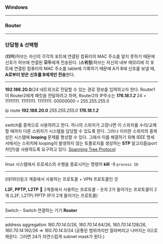 ### Windows


---


### Router

---


### 단답형 & 선택형

(**더미**)허브는 자신의 각각의 포트에 연결된 컴퓨터의 MAC 주소를 알지 못하기 때문에 신호가 허브에 연결된 **모두**에게 전송된다.
(**스위칭**)허브는 자신의 내부 메모리에 각 포트에 연결된 컴퓨터의 MAC 주소를 table에 기록하기 때문에 A가 B에 신호를 보낼 때, **A로부터 받은 신호를 B에게만 전송**한다.

---

**192.188.20.0**/*24* 네트워크로 전달할 수 있는 경로 정보를 입력하고자 한다.
Router1 이 Router2에게 패킷을 전달하려고 하며, Router2의 IP주소는 ***176.18.1.2***
24 = 11111111. 11111111. 11111111. 00000000 = 255.255.255.0

ip route **192.188.20.0** *255.255.255.0* ***176.18.1.2***

---
switch를 중복으로 사용하려고 한다.
하나의 스위치가 고장나면 이 스위치를 수리/교체할 때까지 다른 스위치가 시스템을 담당할 수 있도록 한다.
그러나 이러한 스위치의 중복성은 시스템에 **looping** 문제를 형성할 수 있다.
그래서 이를 해결하기 위해 IEEE 명세서에서는 스위치에 looping이 발생하지 않는 토폴로지를 생성하는 **STP** 알고리즘(port 차단!)을 사용하도록 요구하고 있다.
[Spanning Tree Protocol](https://kujung.tistory.com/115)

---
linux 시스템에서 프로세스의 수행을 종료시키는 명령어
**kill** -9 `process ID`

---
(데이터)링크 계층에서 사용하는 프로토콜 + VPN 프로토콜인 것

**L2F, PPTP, L2TP**
🔑 2계층에서 사용하는 프로토콜 - 숫자 2가 들어가는 프로토콜이 2개 (L2F, L2TP)
PPTP (P가 2개 들어가는 프로토콜)

---
Switch - Switch 연결하는 기기
**Router**

---
address aggregation
*160.70.14*.0/26, *160.70.14*.64/26, *160.70.14*.128/26, *160.70.14*.192/26
=> *160.70.14*.0/24 (공통된 범위까지만 잘라버리고 나머지는 0으로 채운다. 그러면 24가 자연스럽게 subnet mask가 된다.)
